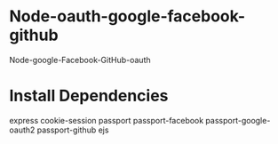 # Node-oauth-google-facebook-github
Node-google-Facebook-GitHub-oauth


# Install Dependencies
express
cookie-session
passport
passport-facebook
passport-google-oauth2
passport-github
ejs

